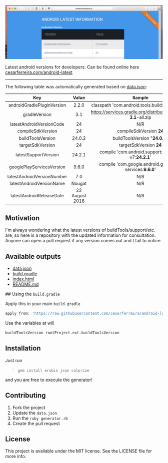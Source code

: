 ![Image](https://github.com/cesarferreira/android-latest/raw/master/extras/web-screenshot.png)

Latest android versions for developers. Can be found online here [cesarferreira.com/android-latest](http://cesarferreira.com/android-latest/)


------------
The following table was automatically generated based on [data.json](data.json):

<center>

| Key | Value     | Sample      |
|:-----------:|:--------:|:--------:|
| androidGradlePluginVersion | 2.2.0 | classpath 'com.android.tools.build:gradle:<strong>2.2.0'</strong> |
| gradleVersion | 3.1 | https://services.gradle.org/distributions/gradle-<strong>3.1</strong>-all.zip |
| latestAndroidVersionCode | 24 | N/R |
| compileSdkVersion | 24 | compileSdkVersion <strong>24</strong> |
| buildToolsVersion | 24.0.2 | buildToolsVersion "<strong>24.0.2</strong>" |
| targetSdkVersion | 24 | targetSdkVersion <strong>24</strong> |
| latestSupportVersion | 24.2.1 | compile 'com.android.support:support-v7:<strong>24.2.1</strong>' |
| googlePlayServicesVersion | 9.6.0 | compile 'com.google.android.gms:play-services:<strong>9.6.0</strong>' |
| latestAndroidVersionNumber | 7.0 | N/R |
| latestAndroidVersionName | Nougat | N/R |
| latestAndroidReleaseDate | 22 August 2016 | N/R |

</center>

## Motivation

I'm always wondering what the latest versions of buildTools/support/etc. are, so here is a repository with the updated information for consultation.
Anyone can open a pull request if any version comes out and I fail to notice.

## Available outputs

- [data.json](data.json)
- [build.gradle](generated/build.gradle)
- [index.html](http://cesarferreira.com/android-latest/)
- [README.md](generated/README.md)

## Using the `build.gradle`

Apply this in your main `build.gradle`
```groovy
apply from: 'https://raw.githubusercontent.com/cesarferreira/android-latest/master/generated/build.gradle'
```

Use the variables at will
```groovy
buildToolsVersion rootProject.ext.buildToolsVersion
```

## Installation

Just run
> `gem install erubis json colorize`

and you are free to execute the generator!


## Contributing

1. Fork the project
2. Update the `data.json`
3. Run the `ruby generator.rb`
4. Create the pull request

## License

This project is available under the MIT license. See the LICENSE file for more info.
